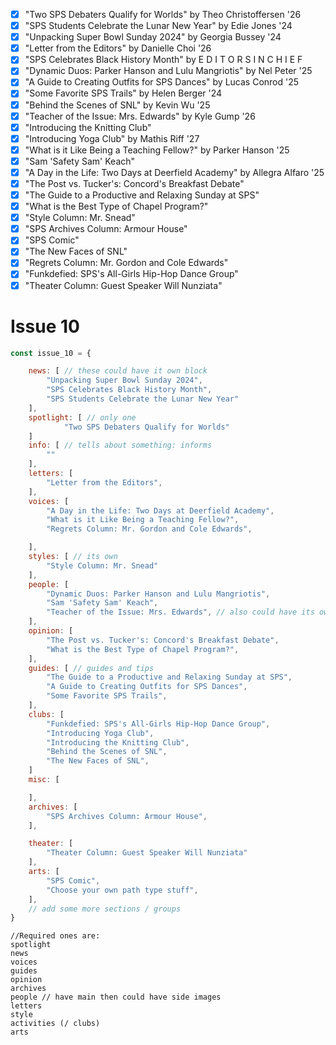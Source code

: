 - [x] "Two SPS Debaters Qualify for Worlds" by Theo Christoffersen '26
- [x] "SPS Students Celebrate the Lunar New Year" by Edie Jones '24
- [x] "Unpacking Super Bowl Sunday 2024" by Georgia Bussey '24
- [x] "Letter from the Editors" by Danielle Choi '26
- [x] "SPS Celebrates Black History Month" by E D I T O R S I N C H I E F
- [x] "Dynamic Duos: Parker Hanson and Lulu Mangriotis" by Nel Peter '25
- [x] "A Guide to Creating Outfits for SPS Dances" by Lucas Conrod '25
- [x] "Some Favorite SPS Trails" by Helen Berger '24
- [x] "Behind the Scenes of SNL" by Kevin Wu '25
- [x] "Teacher of the Issue: Mrs. Edwards" by Kyle Gump '26
- [x] "Introducing the Knitting Club"
- [x] "Introducing Yoga Club" by Mathis Riff '27
- [x] "What is it Like Being a Teaching Fellow?" by Parker Hanson '25
- [x] "Sam 'Safety Sam' Keach"
- [x] "A Day in the Life: Two Days at Deerfield Academy" by Allegra Alfaro '25
- [x] "The Post vs. Tucker's: Concord's Breakfast Debate"
- [x] "The Guide to a Productive and Relaxing Sunday at SPS"
- [x] "What is the Best Type of Chapel Program?"
- [x] "Style Column: Mr. Snead"
- [x] "SPS Archives Column: Armour House"
- [x] "SPS Comic"
- [x] "The New Faces of SNL"
- [x] "Regrets Column: Mr. Gordon and Cole Edwards"
- [x] "Funkdefied: SPS's All-Girls Hip-Hop Dance Group"
- [x] "Theater Column: Guest Speaker Will Nunziata"

# Issue 10

```javascript
const issue_10 = {

    news: [ // these could have it own block
        "Unpacking Super Bowl Sunday 2024",
        "SPS Celebrates Black History Month",
        "SPS Students Celebrate the Lunar New Year"
    ],
    spotlight: [ // only one
            "Two SPS Debaters Qualify for Worlds"
    ]
    info: [ // tells about something: informs
        ""
    ],
    letters: [
        "Letter from the Editors",
    ],
    voices: [
        "A Day in the Life: Two Days at Deerfield Academy",
        "What is it Like Being a Teaching Fellow?",
        "Regrets Column: Mr. Gordon and Cole Edwards",

    ],
    styles: [ // its own
        "Style Column: Mr. Snead"
    ],
    people: [
        "Dynamic Duos: Parker Hanson and Lulu Mangriotis",
        "Sam 'Safety Sam' Keach",
        "Teacher of the Issue: Mrs. Edwards", // also could have its own category
    ],
    opinion: [
        "The Post vs. Tucker's: Concord's Breakfast Debate",
        "What is the Best Type of Chapel Program?",
    ],
    guides: [ // guides and tips
        "The Guide to a Productive and Relaxing Sunday at SPS",
        "A Guide to Creating Outfits for SPS Dances",
        "Some Favorite SPS Trails",
    ],
    clubs: [
        "Funkdefied: SPS's All-Girls Hip-Hop Dance Group",
        "Introducing Yoga Club",
        "Introducing the Knitting Club",
        "Behind the Scenes of SNL",
        "The New Faces of SNL",
    ]
    misc: [

    ],
    archives: [
        "SPS Archives Column: Armour House",
    ],

    theater: [
        "Theater Column: Guest Speaker Will Nunziata"
    ],
    arts: [
        "SPS Comic",
        "Choose your own path type stuff",
    ],
    // add some more sections / groups
}
```

```
//Required ones are:
spotlight
news
voices
guides
opinion
archives
people // have main then could have side images
letters
style
activities (/ clubs)
arts

```
